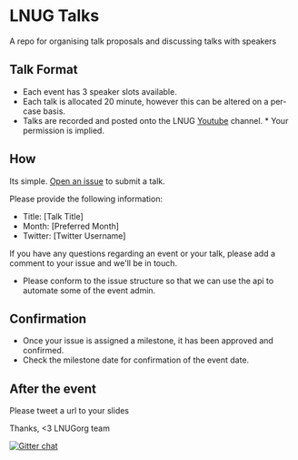 # LNUG Talks

A repo for organising talk proposals and discussing talks with speakers

## Talk Format

- Each event has 3 speaker slots available.  
- Each talk is allocated 20 minute, however this can be altered on a per-case basis.
- Talks are recorded and posted onto the LNUG [Youtube](https://www.youtube.com/channel/UC-qjgj2TnRoI1ZmFFaN3FeQ) channel.  * Your permission is implied.

## How
Its simple. [Open an issue](https://github.com/lnug/speakers/issues/new) to submit a talk.  

Please provide the following information:

- Title: [Talk Title]
- Month: [Preferred Month]
- Twitter: [Twitter Username]

If you have any questions regarding an event or your talk, please add a comment to your issue and we'll be in touch.

* Please conform to the issue structure so that we can use the api to automate some of the event admin.

## Confirmation
- Once your issue is assigned a milestone, it has been approved and confirmed.  
- Check the milestone date for confirmation of the event date.

## After the event
Please tweet a url to your slides

Thanks,
<3 LNUGorg team

[![Gitter chat](https://badges.gitter.im/gitterHQ/gitter.png)](https://gitter.im/lnug/discuss)
